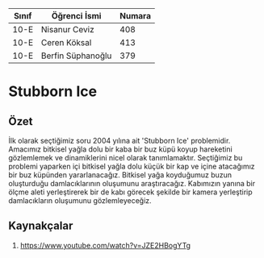 

Sınıf | Öğrenci İsmi  | Numara
-------|----------------|--------
10-E   | Nisanur Ceviz | 408
10-E   | Ceren Köksal  | 413
10-E   |Berfin Süphanoğlu | 379

#  Stubborn Ice
## Özet
 İlk olarak seçtiğimiz soru 2004 yılına ait 'Stubborn Ice' problemidir. Amacımız bitkisel yağla dolu bir kaba bir buz küpü koyup hareketini gözlemlemek ve dinamiklerini nicel olarak tanımlamaktır.
 Seçtiğimiz bu problemi yaparken içi bitkisel yağla dolu küçük bir kap ve içine atacağımız bir buz küpünden yararlanacağız. Bitkisel yağa koyduğumuz buzun oluşturduğu damlacıklarının oluşumunu araştıracağız. Kabımızın yanına bir ölçme aleti yerleştirerek bir de kabı görecek şekilde bir kamera yerleştirip damlacıkların oluşumunu gözlemleyeceğiz.

## Kaynakçalar  

 1. https://www.youtube.com/watch?v=JZE2HBogYTg
